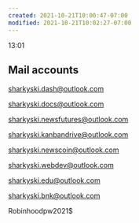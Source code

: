 ```yaml
---
created: 2021-10-21T10:00:47-07:00
modified: 2021-10-21T10:02:27-07:00
---
```


13:01



## Mail accounts

sharkyski.dash@outlook.com 

sharkyski.docs@outlook.com 

sharkyski.newsfutures@outlook.com 

sharkyski.kanbandrive@outlook.com

sharkyski.newscoin@outlook.com 

sharkyski.webdev@outlook.com 

sharkyski.edu@outlook.com

sharkyski.bnk@outlook.com


Robinhoodpw2021$
